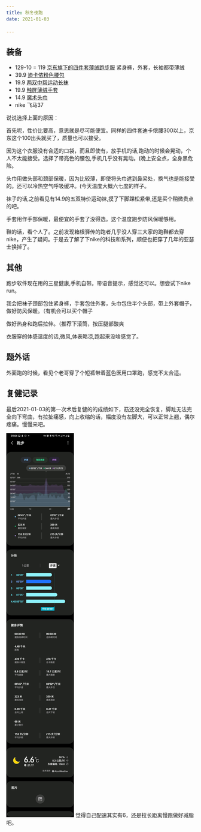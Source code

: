 ```yaml
---
title: 秋冬夜跑
date: 2021-01-03

---
```


## 装备

-  129-10 = 119 [京东旗下的四件套薄绒跑步服](https://item.jd.com/100014985836.html) 
紧身裤，外套，长袖都带薄绒
- 39.9 [迪卡侬粉色腰包](https://detail.tmall.com/item.htm?spm=a1z10.3-b-s.w4011-14623109104.54.54da4488aPpiO7&id=37154225014&rn=7843d6c3a8976c87eae1cd7e8b91d902&abbucket=20#)
- 19.9 [两双中帮运动长袜](https://detail.tmall.com/item.htm?spm=a1z10.3-b-s.w4011-14623109104.72.51ab4488vb8jcW&id=43132319884&rn=69f1f0f2a6905da16fa7a2b2e3fbf93b&abbucket=20)
- 19.9 [触屏薄绒手套](https://detail.tmall.com/item.htm?spm=a1z10.5-b-s.w4011-14623109101.140.9d6c2748N0jwZJ&id=537208759849&rn=52ba77613e13dc215d6b8bd85adb3e14&abbucket=20&skuId=4401099390680)
- 14.9 [魔术头巾](https://detail.tmall.com/item.htm?spm=a1z10.3-b-s.w4011-14623109104.81.57c444881NN3ge&id=43782618632&rn=353ed953517c22bbf178c48c82dad082&abbucket=20&skuId=4476044923121)
- nike 飞马37 


说说选择上面的原因：

首先呢，性价比要高，意思就是尽可能便宜。同样的四件套迪卡侬腰300以上，京东这个100出头就买了，质量也可以接受。

因为这个衣服没有合适的口袋，而且即使有，放手机的话,跑动的时候会晃动，个人不太能接受。选择了带亮色的腰包,手机几乎没有晃动。(晚上安全点，全身黑危险。

头巾用做头部和颈部保暖，因为比较薄，即使将头巾遮到鼻梁处，换气也是能接受的。还可以冷热空气呼吸缓冲。(今天温度大概六七度的样子。

袜子的话,之前看见有14.9的五双特价运动袜,摸了下脚踝松紧带,还是买个稍微贵点的吧。

手套用作手部保暖，最便宜的手套了没得选。这个温度跑步防风保暖够用。

鞋的话，看个人了。之前发现箱根驿传的跑者几乎没人穿三大家的跑鞋都去穿nike，产生了疑问。于是去了解了下nike的科技和系列，顺便也把穿了几年的亚瑟士换掉了。


## 其他

跑步软件现在用的三星健康,手机自带。带语音提示，感觉还可以。想尝试下nike run。

我会把袜子颈部包住紧身裤，手套包住外套，头巾包住半个头部，带上外套帽子，做好防风保暖。（有机会可以买个帽子

做好热身和跑后拉伸。（推荐下滚筒，按压腿部酸爽

衣服穿的体感温度的话,微风,体表略凉,跑起来没啥感觉了。

## 题外话
外面跑的时候，看见个老哥穿了个短裤带着蓝色医用口罩跑，感觉不太合适。

## 复健记录

最后2021-01-03的第一次术后复健的的成绩如下，筋还没完全恢复，脚趾无法完全向下弯曲，有拉扯痛感，向上收缩的话，幅度没有左脚大，可以正常上翘，偶尔疼痛。慢慢来吧。

![复健_1](../../assets/img/running/running_1.jpg)
觉得自己配速其实有6，还是拉长距离慢跑做好减脂吧。